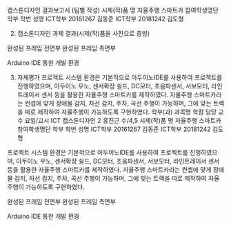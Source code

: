 캡스톤디자인 결과보고서 
(팀별 작성)
시제(작)품 명	자율주행 스마트카
참여학생명단	학부	학번	성명
ICT학부	20161267	김동준
ICT학부	20181242	김도형
		
		
		

2. 캡스톤디자인 과제 결과(시제(작)품을 사진으로 증빙)
	


완성된 프레임 전면부	완성된 프레임 측면부

Arduino IDE 통한 개발 환경 

3. 자체평가
프로젝트 시스템 환경은 기본적으로 아두이노IDE를 사용하여 프로젝트를 진행하였으며, 아두이노 우노, 센서확장 쉴드, DC모터, 초음파센서, 서보모터, 라인트레이서 센서 등을 활용한 자율주행 스마트카를 제작하였다.
자율주행 스마트카라는 컨셉에 맞게 장애물 감지, 차선 감지, 주차, 곡선 주행이 가능하며, 그에 맞는 트랙을 따로 제작하여 자율주행이 가능하도록 구현하였다.
학부(과)	과목명	학점	담당 교수	요일/교시
ICT	캡스톤디자인	2	홍진근	수/4,5
시제(작)품 명	자율주행 스마트카
참여학생명단	학부	학번	성명
ICT학부	20161267	김동준
ICT학부	20181242	김도형
		
		
		
프로젝트 시스템 환경은 기본적으로 아두이노IDE를 사용하여 프로젝트를 진행하였으며, 아두이노 우노, 센서확장 쉴드, DC모터, 초음파센서, 서보모터, 라인트레이서 센서 등을 활용한 자율주행 스마트카를 제작하였다.
자율주행 스마트카라는 컨셉에 맞게 장애물 감지, 차선 감지, 주차, 곡선 주행이 가능하며, 그에 맞는 트랙을 따로 제작하여 자율주행이 가능하도록 구현하였다.
	


완성된 프레임 전면부	완성된 프레임 측면부

Arduino IDE 통한 개발 환경 
